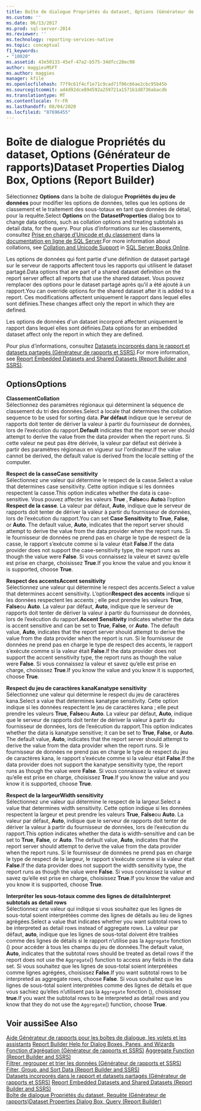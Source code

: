 ```yaml
---
title: Boîte de dialogue Propriétés du dataset, Options (Générateur de rapports) | Microsoft Docs
ms.custom: ''
ms.date: 06/13/2017
ms.prod: sql-server-2014
ms.reviewer: ''
ms.technology: reporting-services-native
ms.topic: conceptual
f1_keywords:
- "10020"
ms.assetid: 43e50133-45ef-47a2-b575-34dfcc28ec98
author: maggiesMSFT
ms.author: maggies
manager: kfile
ms.openlocfilehash: 77f9c61f4cf1e71c9cad71f06c66ae2cbc95b45b
ms.sourcegitcommit: ad4d92dce894592a259721a1571b1d8736abacdb
ms.translationtype: MT
ms.contentlocale: fr-FR
ms.lasthandoff: 08/04/2020
ms.locfileid: "87696455"
---
```

# <a name="dataset-properties-dialog-box-options-report-builder"></a><span data-ttu-id="74cc6-102">Boîte de dialogue Propriétés du dataset, Options (Générateur de rapports)</span><span class="sxs-lookup"><span data-stu-id="74cc6-102">Dataset Properties Dialog Box, Options (Report Builder)</span></span>
  <span data-ttu-id="74cc6-103">Sélectionnez **Options** dans la boîte de dialogue **Propriétés du jeu de données** pour modifier les options de données, telles que les options de classement et le traitement des sous-totaux en tant que données de détail, pour la requête.</span><span class="sxs-lookup"><span data-stu-id="74cc6-103">Select **Options** on the **DatasetProperties** dialog box to change data options, such as collation options and treating subtotals as detail data, for the query.</span></span> <span data-ttu-id="74cc6-104">Pour plus d’informations sur les classements, consultez [Prise en charge d’Unicode et du classement](../../relational-databases/collations/collation-and-unicode-support.md) dans la [documentation en ligne de SQL Server](https://go.microsoft.com/fwlink/?linkid=98335).</span><span class="sxs-lookup"><span data-stu-id="74cc6-104">For more information about collations, see [Collation and Unicode Support](../../relational-databases/collations/collation-and-unicode-support.md) in [SQL Server Books Online](https://go.microsoft.com/fwlink/?linkid=98335).</span></span>  
  
 <span data-ttu-id="74cc6-105">Les options de données qui font partie d'une définition de dataset partagé sur le serveur de rapports affectent tous les rapports qui utilisent le dataset partagé.</span><span class="sxs-lookup"><span data-stu-id="74cc6-105">Data options that are part of a shared dataset definition on the report server affect all reports that use the shared dataset.</span></span> <span data-ttu-id="74cc6-106">Vous pouvez remplacer des options pour le dataset partagé après qu'il a été ajouté à un rapport.</span><span class="sxs-lookup"><span data-stu-id="74cc6-106">You can override options for the shared dataset after it is added to a report.</span></span> <span data-ttu-id="74cc6-107">Ces modifications affectent uniquement le rapport dans lequel elles sont définies.</span><span class="sxs-lookup"><span data-stu-id="74cc6-107">These changes affect only the report in which they are defined.</span></span>  
  
 <span data-ttu-id="74cc6-108">Les options de données d'un dataset incorporé affectent uniquement le rapport dans lequel elles sont définies.</span><span class="sxs-lookup"><span data-stu-id="74cc6-108">Data options for an embedded dataset affect only the report in which they are defined.</span></span>  
  
 <span data-ttu-id="74cc6-109">Pour plus d’informations, consultez [Datasets incorporés dans le rapport et datasets partagés &#40;Générateur de rapports et SSRS&#41;](report-embedded-datasets-and-shared-datasets-report-builder-and-ssrs.md).</span><span class="sxs-lookup"><span data-stu-id="74cc6-109">For more information, see [Report Embedded Datasets and Shared Datasets &#40;Report Builder and SSRS&#41;](report-embedded-datasets-and-shared-datasets-report-builder-and-ssrs.md).</span></span>  
  
## <a name="options"></a><span data-ttu-id="74cc6-110">Options</span><span class="sxs-lookup"><span data-stu-id="74cc6-110">Options</span></span>  
 <span data-ttu-id="74cc6-111">**Classement**</span><span class="sxs-lookup"><span data-stu-id="74cc6-111">**Collation**</span></span>  
 <span data-ttu-id="74cc6-112">Sélectionnez des paramètres régionaux qui déterminent la séquence de classement du tri des données.</span><span class="sxs-lookup"><span data-stu-id="74cc6-112">Select a locale that determines the collation sequence to be used for sorting data.</span></span> <span data-ttu-id="74cc6-113">**Par défaut** indique que le serveur de rapports doit tenter de dériver la valeur à partir du fournisseur de données, lors de l’exécution du rapport.</span><span class="sxs-lookup"><span data-stu-id="74cc6-113">**Default** indicates that the report server should attempt to derive the value from the data provider when the report runs.</span></span> <span data-ttu-id="74cc6-114">Si cette valeur ne peut pas être dérivée, la valeur par défaut est dérivée à partir des paramètres régionaux en vigueur sur l'ordinateur.</span><span class="sxs-lookup"><span data-stu-id="74cc6-114">If the value cannot be derived, the default value is derived from the locale setting of the computer.</span></span>  
  
 <span data-ttu-id="74cc6-115">**Respect de la casse**</span><span class="sxs-lookup"><span data-stu-id="74cc6-115">**Case sensitivity**</span></span>  
 <span data-ttu-id="74cc6-116">Sélectionnez une valeur qui détermine le respect de la casse.</span><span class="sxs-lookup"><span data-stu-id="74cc6-116">Select a value that determines case sensitivity.</span></span> <span data-ttu-id="74cc6-117">Cette option indique si les données respectent la casse.</span><span class="sxs-lookup"><span data-stu-id="74cc6-117">This option indicates whether the data is case-sensitive.</span></span> <span data-ttu-id="74cc6-118">Vous pouvez affecter les valeurs **True** , **False**ou **Auto**à l’option **Respect de la casse**. La valeur par défaut, **Auto**, indique que le serveur de rapports doit tenter de dériver la valeur à partir du fournisseur de données, lors de l’exécution du rapport.</span><span class="sxs-lookup"><span data-stu-id="74cc6-118">You can set **Case Sensitivity** to **True**, **False**, or **Auto**. The default value, **Auto**, indicates that the report server should attempt to derive the value from the data provider when the report runs.</span></span> <span data-ttu-id="74cc6-119">Si le fournisseur de données ne prend pas en charge le type de respect de la casse, le rapport s’exécute comme si la valeur était **False**.</span><span class="sxs-lookup"><span data-stu-id="74cc6-119">If the data provider does not support the case-sensitivity type, the report runs as though the value were **False**.</span></span> <span data-ttu-id="74cc6-120">Si vous connaissez la valeur et savez qu’elle est prise en charge, choisissez **True**.</span><span class="sxs-lookup"><span data-stu-id="74cc6-120">If you know the value and you know it is supported, choose **True**.</span></span>  
  
 <span data-ttu-id="74cc6-121">**Respect des accents**</span><span class="sxs-lookup"><span data-stu-id="74cc6-121">**Accent sensitivity**</span></span>  
 <span data-ttu-id="74cc6-122">Sélectionnez une valeur qui détermine le respect des accents.</span><span class="sxs-lookup"><span data-stu-id="74cc6-122">Select a value that determines accent sensitivity.</span></span> <span data-ttu-id="74cc6-123">L’option**Respect des accents** indique si les données respectent les accents ; elle peut prendre les valeurs **True**, **False**ou **Auto**. La valeur par défaut, **Auto**, indique que le serveur de rapports doit tenter de dériver la valeur à partir du fournisseur de données, lors de l’exécution du rapport.</span><span class="sxs-lookup"><span data-stu-id="74cc6-123">**Accent Sensitivity** indicates whether the data is accent sensitive and can be set to **True**, **False**, or **Auto**. The default value, **Auto**, indicates that the report server should attempt to derive the value from the data provider when the report is run.</span></span> <span data-ttu-id="74cc6-124">Si le fournisseur de données ne prend pas en charge le type de respect des accents, le rapport s’exécute comme si la valeur était **False**.</span><span class="sxs-lookup"><span data-stu-id="74cc6-124">If the data provider does not support the accent sensitivity type, the report runs as though the value were **False**.</span></span> <span data-ttu-id="74cc6-125">Si vous connaissez la valeur et savez qu’elle est prise en charge, choisissez **True**.</span><span class="sxs-lookup"><span data-stu-id="74cc6-125">If you know the value and you know it is supported, choose **True**.</span></span>  
  
 <span data-ttu-id="74cc6-126">**Respect du jeu de caractères kana**</span><span class="sxs-lookup"><span data-stu-id="74cc6-126">**Kanatype sensitivity**</span></span>  
 <span data-ttu-id="74cc6-127">Sélectionnez une valeur qui détermine le respect du jeu de caractères kana.</span><span class="sxs-lookup"><span data-stu-id="74cc6-127">Select a value that determines kanatype sensitivity.</span></span> <span data-ttu-id="74cc6-128">Cette option indique si les données respectent le jeu de caractères kana ; elle peut prendre les valeurs **True**, **False**ou **Auto**. La valeur par défaut, **Auto**, indique que le serveur de rapports doit tenter de dériver la valeur à partir du fournisseur de données, lors de l’exécution du rapport.</span><span class="sxs-lookup"><span data-stu-id="74cc6-128">This option indicates whether the data is kanatype sensitive; it can be set to **True**, **False**, or **Auto**. The default value, **Auto**, indicates that the report server should attempt to derive the value from the data provider when the report runs.</span></span> <span data-ttu-id="74cc6-129">Si le fournisseur de données ne prend pas en charge le type de respect du jeu de caractères kana, le rapport s’exécute comme si la valeur était **False**.</span><span class="sxs-lookup"><span data-stu-id="74cc6-129">If the data provider does not support the kanatype sensitivity type, the report runs as though the value were **False**.</span></span> <span data-ttu-id="74cc6-130">Si vous connaissez la valeur et savez qu’elle est prise en charge, choisissez **True**.</span><span class="sxs-lookup"><span data-stu-id="74cc6-130">If you know the value and you know it is supported, choose **True**.</span></span>  
  
 <span data-ttu-id="74cc6-131">**Respect de la largeur**</span><span class="sxs-lookup"><span data-stu-id="74cc6-131">**Width sensitivity**</span></span>  
 <span data-ttu-id="74cc6-132">Sélectionnez une valeur qui détermine le respect de la largeur.</span><span class="sxs-lookup"><span data-stu-id="74cc6-132">Select a value that determines width sensitivity.</span></span> <span data-ttu-id="74cc6-133">Cette option indique si les données respectent la largeur et peut prendre les valeurs **True**, **False**ou **Auto**. La valeur par défaut, **Auto**, indique que le serveur de rapports doit tenter de dériver la valeur à partir du fournisseur de données, lors de l’exécution du rapport.</span><span class="sxs-lookup"><span data-stu-id="74cc6-133">This option indicates whether the data is width-sensitive and can be set to **True**, **False**, or **Auto**. The default value, **Auto**, indicates that the report server should attempt to derive the value from the data provider when the report runs.</span></span> <span data-ttu-id="74cc6-134">Si le fournisseur de données ne prend pas en charge le type de respect de la largeur, le rapport s’exécute comme si la valeur était **False**.</span><span class="sxs-lookup"><span data-stu-id="74cc6-134">If the data provider does not support the width sensitivity type, the report runs as though the value were **False**.</span></span> <span data-ttu-id="74cc6-135">Si vous connaissez la valeur et savez qu’elle est prise en charge, choisissez **True**.</span><span class="sxs-lookup"><span data-stu-id="74cc6-135">If you know the value and you know it is supported, choose **True**.</span></span>  
  
 <span data-ttu-id="74cc6-136">**Interpréter les sous-totaux comme des lignes de détails**</span><span class="sxs-lookup"><span data-stu-id="74cc6-136">**Interpret subtotals as detail rows**</span></span>  
 <span data-ttu-id="74cc6-137">Sélectionnez une valeur qui indique si vous souhaitez que les lignes de sous-total soient interprétées comme des lignes de détails au lieu de lignes agrégées.</span><span class="sxs-lookup"><span data-stu-id="74cc6-137">Select a value that indicates whether you want subtotal rows to be interpreted as detail rows instead of aggregate rows.</span></span> <span data-ttu-id="74cc6-138">La valeur par défaut, **auto**, indique que les lignes de sous-total doivent être traitées comme des lignes de détails si le rapport n’utilise pas la `Aggregate` fonction () pour accéder à tous les champs du jeu de données.</span><span class="sxs-lookup"><span data-stu-id="74cc6-138">The default value, **Auto**, indicates that the subtotal rows should be treated as detail rows if the report does not use the `Aggregate`() function to access any fields in the data set.</span></span> <span data-ttu-id="74cc6-139">Si vous souhaitez que les lignes de sous-total soient interprétées comme lignes agrégées, choisissez **False**.</span><span class="sxs-lookup"><span data-stu-id="74cc6-139">If you want subtotal rows to be interpreted as aggregate rows, choose **False**.</span></span> <span data-ttu-id="74cc6-140">Si vous souhaitez que les lignes de sous-total soient interprétées comme des lignes de détails et que vous sachiez qu’elles n’utilisent pas la `Aggregate` fonction (), choisissez **true**.</span><span class="sxs-lookup"><span data-stu-id="74cc6-140">If you want the subtotal rows to be interpreted as detail rows and you know that they do not use the `Aggregate`() function, choose **True**.</span></span>  
  
## <a name="see-also"></a><span data-ttu-id="74cc6-141">Voir aussi</span><span class="sxs-lookup"><span data-stu-id="74cc6-141">See Also</span></span>  
 <span data-ttu-id="74cc6-142">[Aide Générateur de rapports pour les boîtes de dialogue, les volets et les assistants](../report-builder-help-for-dialog-boxes-panes-and-wizards.md) </span><span class="sxs-lookup"><span data-stu-id="74cc6-142">[Report Builder Help for Dialog Boxes, Panes, and Wizards](../report-builder-help-for-dialog-boxes-panes-and-wizards.md) </span></span>  
 <span data-ttu-id="74cc6-143">[Fonction d’agrégation &#40;Générateur de rapports et SSRS&#41;](../report-design/report-builder-functions-aggregate-function.md) </span><span class="sxs-lookup"><span data-stu-id="74cc6-143">[Aggregate Function &#40;Report Builder and SSRS&#41;](../report-design/report-builder-functions-aggregate-function.md) </span></span>  
 <span data-ttu-id="74cc6-144">[Filtrer, regrouper et trier les données &#40;Générateur de rapports et SSRS&#41;](../report-design/filter-group-and-sort-data-report-builder-and-ssrs.md) </span><span class="sxs-lookup"><span data-stu-id="74cc6-144">[Filter, Group, and Sort Data &#40;Report Builder and SSRS&#41;](../report-design/filter-group-and-sort-data-report-builder-and-ssrs.md) </span></span>  
 <span data-ttu-id="74cc6-145">[Datasets incorporés dans le rapport et datasets partagés &#40;Générateur de rapports et SSRS&#41;](report-embedded-datasets-and-shared-datasets-report-builder-and-ssrs.md) </span><span class="sxs-lookup"><span data-stu-id="74cc6-145">[Report Embedded Datasets and Shared Datasets &#40;Report Builder and SSRS&#41;](report-embedded-datasets-and-shared-datasets-report-builder-and-ssrs.md) </span></span>  
 [<span data-ttu-id="74cc6-146">Boîte de dialogue Propriétés du dataset, Requête &#40;Générateur de rapports&#41;</span><span class="sxs-lookup"><span data-stu-id="74cc6-146">Dataset Properties Dialog Box, Query &#40;Report Builder&#41;</span></span>](dataset-properties-dialog-box-query-report-builder.md)  
  
  
